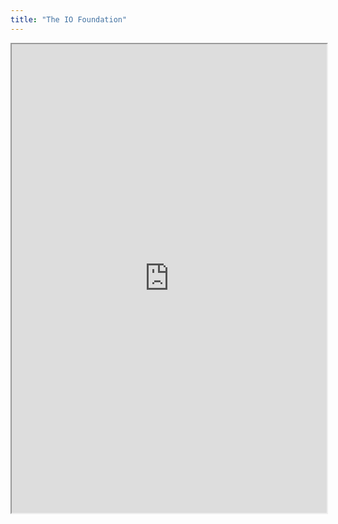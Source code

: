 ```yaml
---
title: "The IO Foundation"
---
```



<iframe height="750" width="100%" src="https://ewelton.github.io/ktest/wiki.html#The%20IO%20Foundation"></iframe>
